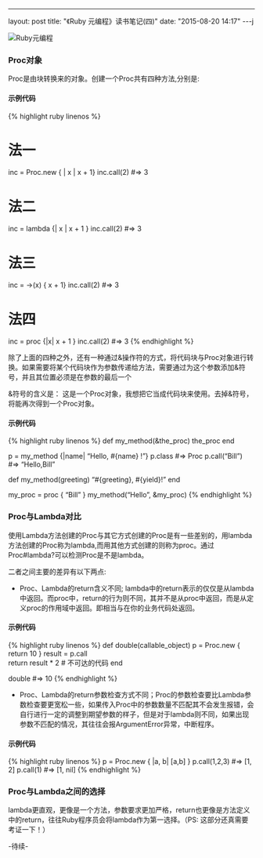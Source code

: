 ---
layout: post
title: "《Ruby 元编程》读书笔记(四)"
date: "2015-08-20 14:17"
---j

![Ruby元编程]({{site.IMG_PATH}}/metaprogramming-1.jpg)

### Proc对象

Proc是由块转换来的对象。创建一个Proc共有四种方法,分别是:

#### 示例代码

{% highlight ruby linenos %}
# 法一
inc = Proc.new { | x | x + 1}
inc.call(2)  #=> 3

# 法二
inc = lambda {| x | x + 1 }
inc.call(2)  #=> 3

# 法三
inc = ->(x) { x + 1}
inc.call(2) #=> 3

# 法四
inc = proc {|x| x + 1 }
inc.call(2) #=> 3
{% endhighlight %}

除了上面的四种之外，还有一种通过&操作符的方式，将代码块与Proc对象进行转换。如果需要将某个代码块作为参数传递给方法，需要通过为这个参数添加&符号，并且其位置必须是在参数的最后一个

&符号的含义是： 这是一个Proc对象，我想把它当成代码块来使用。去掉&符号，将能再次得到一个Proc对象。

#### 示例代码
{% highlight ruby linenos %}
def my_method(&the_proc)
    the_proc
end

p = my_method {|name| “Hello, #{name} !”}
p.class   #=> Proc
p.call(“Bill”)   #=> “Hello,Bill”


def my_method(greeting)
    “#{greeting}, #{yield}!”
end

my_proc = proc { “Bill” }
my_method(“Hello”, &my_proc)
{% endhighlight %}

### Proc与Lambda对比

使用Lambda方法创建的Proc与其它方式创建的Proc是有一些差别的，用lambda方法创建的Proc称为lambda,而用其他方式创建的则称为proc。通过Proc#lambda?可以检测Proc是不是lambda。

二者之间主要的差异有以下两点:

+ Proc、Lambda的return含义不同; lambda中的return表示的仅仅是从lambda中返回。而proc中，return的行为则不同，其并不是从proc中返回，而是从定义proc的作用域中返回。即相当与在你的业务代码处返回。

#### 示例代码
{% highlight ruby linenos %}
def double(callable_object)
    p = Proc.new { return 10 }
    result = p.call   
    return result * 2 # 不可达的代码
end

double #=> 10
{% endhighlight %}

+ Proc、Lambda的return参数检查方式不同；Proc的参数检查要比Lambda参数检查要更宽松一些，如果传入Proc中的参数数量不匹配其不会发生报错，会自行进行一定的调整到期望参数的样子，但是对于lambda则不同，如果出现参数不匹配的情况，其往往会报ArgumentError异常，中断程序。
#### 示例代码
{% highlight ruby linenos %}
p = Proc.new { |a, b|  [a,b] }
p.call(1,2,3) #=> [1, 2]
p.call(1) #=> [1, nil]
{% endhighlight %}

### Proc与Lambda之间的选择

lambda更直观，更像是一个方法，参数要求更加严格，return也更像是方法定义中的return，往往Ruby程序员会将lambda作为第一选择。（PS: 这部分还真需要考证一下！）

-待续-
